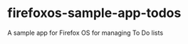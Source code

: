 firefoxos-sample-app-todos
==========================

A sample app for Firefox OS for managing To Do lists
